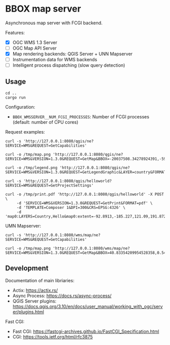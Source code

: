 BBOX map server
===============

Asynchronous map server with FCGI backend.

Features:
- [x] OGC WMS 1.3 Server
- [ ] OGC Map API Server
- [X] Map rendering backends: QGIS Server + UNN Mapserver
- [ ] Instrumentation data for WMS backends
- [ ] Intelligent process dispatching (slow query detection)

Usage
-----

    cd ..
    cargo run

Configuration:
* `BBOX_WMSSERVER__NUM_FCGI_PROCESSES`: Number of FCGI processes (default: number of CPU cores)


Request examples:

    curl -s 'http://127.0.0.1:8080/qgis/ne?SERVICE=WMS&REQUEST=GetCapabilities'

    curl -o /tmp/map.png 'http://127.0.0.1:8080/qgis/ne?SERVICE=WMS&VERSION=1.3.0&REQUEST=GetMap&BBOX=-20037508.34278924391,-5966981.031407224014,19750246.20310878009,17477263.06060761213&CRS=EPSG:900913&WIDTH=1399&HEIGHT=824&LAYERS=country&STYLES=&FORMAT=image/png;%20mode%3D8bit'

    curl -o /tmp/legend.png 'http://127.0.0.1:8080/qgis/ne?SERVICE=WMS&VERSION=1.3.0&REQUEST=GetLegendGraphic&LAYER=country&FORMAT=image/png&STYLE=default&TRANSPARENT=true'

    curl -s 'http://127.0.0.1:8080/qgis/helloworld?SERVICE=WMS&REQUEST=GetProjectSettings'

    curl -o /tmp/print.pdf 'http://127.0.0.1:8080/qgis/helloworld' -X POST \
         -d 'SERVICE=WMS&VERSION=1.3.0&REQUEST=GetPrint&FORMAT=pdf' \
         -d 'TEMPLATE=Composer 1&DPI=300&CRS=EPSG:4326' \
         -d 'map0:LAYERS=Country,Hello&map0:extent=-92.8913,-185.227,121.09,191.872'

UMN Mapserver:

    curl -s 'http://127.0.0.1:8080/wms/map/ne?SERVICE=WMS&REQUEST=GetCapabilities'

    curl -o /tmp/map.png 'http://127.0.0.1:8080/wms/map/ne?SERVICE=WMS&VERSION=1.3.0&REQUEST=GetMap&BBOX=40.83354209954528358,0.542981257600549938,49.84069885574058389,15.5221558872974672&CRS=epsg:4326&WIDTH=1372&HEIGHT=825&LAYERS=country&STYLES=&FORMAT=image%2Fpng%3B%20mode%3D8bit'


Development
-----------

Documentation of main libriaries:
* Actix: https://actix.rs/
* Async Process: https://docs.rs/async-process/
* QGIS Server plugins: https://docs.qgis.org/3.10/en/docs/user_manual/working_with_ogc/server/plugins.html

Fast CGI:
* Fast CGI: https://fastcgi-archives.github.io/FastCGI_Specification.html
* CGI: https://tools.ietf.org/html/rfc3875
